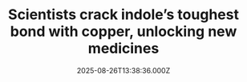 ---
title: "Scientists crack indole’s toughest bond with copper, unlocking new medicines"
date: 2025-08-26T13:38:36.000Z
category: Health
externalLink: "https://www.sciencedaily.com/releases/2025/08/250826005224.htm"
image: ""
excerpt: "Scientists have cracked one of chemistry’s toughest challenges with indoles, using copper to unlock a spot once thought too stubborn to change. The discovery could pave the way for easier, cheaper drug development.…"
---